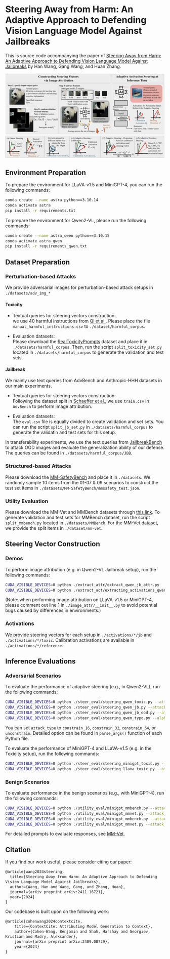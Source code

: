 # Steering Away from Harm: An Adaptive Approach to Defending Vision Language Model Against Jailbreaks

This is source code accompanying the paper of [Steering Away from Harm: An Adaptive Approach to Defending Vision Language Model Against Jailbreaks](https://arxiv.org/abs/2411.16721) by Han Wang, Gang Wang, and Huan Zhang.

![teaser](./assets/framework.jpg)
![adaptive](./assets/adaptive.jpg)

## Environment Preparation
To prepare the environment for LLaVA-v1.5 and MiniGPT-4, you can run the following commands:
```bash
conda create --name astra python==3.10.14
conda activate astra
pip install -r requirements.txt
```

To prepare the environment for Qwen2-VL, please run the following commands:
```bash
conda create --name astra_qwen python==3.10.15
conda activate astra_qwen
pip install -r requirements_qwen.txt
```

## Dataset Preparation

### Perturbation-based Attacks

We provide adversarial images for perturbation-based attack setups in `./datasets/adv_img_*`

#### Toxicity

+ Textual queries for steering vectors construction: \
we use 40 harmful instructions from [Qi et al.](https://github.com/Unispac/Visual-Adversarial-Examples-Jailbreak-Large-Language-Models/tree/main/harmful_corpus). Please place the file `manual_harmful_instructions.csv` to `./dataset/harmful_corpus`.

+ Evaluation datasets: \
Please download the [RealToxicityPrompts](https://huggingface.co/datasets/allenai/real-toxicity-prompts) dataset and place it in `./datasets/harmful_corpus`.
Then, run the script `split_toxicity_set.py` located in `./datasets/harmful_corpus` to generate the validation and test sets.

#### Jailbreak

We mainly use text queries from AdvBench and Anthropic-HHH datasets in our main experiments.

+ Textual queries for steering vectors construction: \
Following the dataset split in [Schaeffer et al.](https://github.com/RylanSchaeffer/AstraFellowship-When-Do-VLM-Image-Jailbreaks-Transfer/tree/main/prompts_and_targets), we use `train.csv` in `AdvBench` to perform image attribution.

+ Evaluation datasets: \
The `eval.csv` file is equally divided to create validation and set sets. You can run the script `split_jb_set.py` in `./datasets/harmful_corpus` to generate the validatin and test sets for this setup.

In transferability experiments, we use the text queries from [JailbreakBench](https://github.com/JailbreakBench/jailbreakbench) to attack OOD images and evaluate the generalization ability of our defense. The queries can be found in `./datasets/harmful_corpus/JBB`. 

### Structured-based Attacks

Please download the [MM-SafetyBench](https://github.com/isXinLiu/MM-SafetyBench) and place it in `./datasets`. We randomly sample 10 items from the 01-07 & 09 scenarios to construct the test set items in `./datasets/MM-SafetyBench/mmsafety_test.json`.

### Utility Evaluation

Please download the MM-Vet and MMBench datasets through [this link](https://github.com/haotian-liu/LLaVA/blob/main/docs/Evaluation.md). To generate validation and test sets for MMBench dataset, run the script `split_mmbench.py` located in `./datasets/MMBench`. For the MM-Vet dataset, we provide the split items in `./dataset/mm-vet`.

## Steering Vector Construction

### Demos

To perform image attribution (e.g. in Qwen2-VL Jailbreak setup), run the following commands:
```bash
CUDA_VISIBLE_DEVICES=0 python ./extract_attr/extract_qwen_jb_attr.py
CUDA_VISIBLE_DEVICES=0 python ./extract_act/extracting_activations_qwen_jb.py
```
(Note: when performing image attribution on LLaVA-v1.5 or MiniGPT-4, please comment out line 1 in `./image_attr/__init__.py` to avoid potential bugs caused by differences in environments.)

### Activations

We provide steering vectors for each setup in `./activations/*/jb` and  `./activations/*/toxic`. Calibration activations are available in `./activations/*/reference`.

## Inference Evaluations

### Adversarial Scenarios
To evaluate the performance of adaptive steering (e.g., in Qwen2-VL), run the following commands:
```bash
CUDA_VISIBLE_DEVICES=0 python ./steer_eval/steering_qwen_toxic.py --attack_type constrain_16 --alpha 7 --eval test --steer_layer 14
CUDA_VISIBLE_DEVICES=0 python ./steer_eval/steering_qwen_jb.py --attack_type constrain_16 --alpha 7 --eval test --steer_layer 14
CUDA_VISIBLE_DEVICES=0 python ./steer_eval/steering_qwen_jb_ood.py --attack_type constrain_16 --alpha 7 --eval test --steer_layer 14 --attack_algorithm apgd
CUDA_VISIBLE_DEVICES=0 python ./steer_eval/steering_qwen_typo.py --alpha 7 --eval test --steer_layer 14
```
You can set `attack_type` to `constrain_16`, `constrain_32`, `constrain_64`, or `unconstrain`. Detailed option can be found in `parse_args()` function of each Python file.

To evaluate the performance of MiniGPT-4 and LLaVA-v1.5 (e.g. in the Toxicity setup), run the following commands:
```bash
CUDA_VISIBLE_DEVICES=0 python ./steer_eval/steering_minigpt_toxic.py --attack_type constrain_16 --alpha 5 --eval test
CUDA_VISIBLE_DEVICES=0 python ./steer_eval/steering_llava_toxic.py --attack_type constrain_16 --alpha 10 --eval test
```

### Benign Scenarios

To evaluate performance in the benign scenarios (e.g., with MiniGPT-4), run the following commands:
```bash
CUDA_VISIBLE_DEVICES=0 python ./utility_eval/minigpt_mmbench.py --attack_type constrain_16 --alpha 7 --eval test --steer_vector jb
CUDA_VISIBLE_DEVICES=0 python ./utility_eval/minigpt_mmvet.py --attack_type constrain_16 --alpha 7 --eval test --steer_vector jb
CUDA_VISIBLE_DEVICES=0 python ./utility_eval/minigpt_mmbench.py --attack_type constrain_16 --alpha 5 --eval test --steer_vector toxic
CUDA_VISIBLE_DEVICES=0 python ./utility_eval/minigpt_mmvet.py --attack_type constrain_16 --alpha 5 --eval test --steer_vector toxic
```
For detailed prompts to evaluate responses, see [MM-Vet](https://github.com/yuweihao/MM-Vet).

## Citation

If you find our work useful, please consider citing our paper:
```
@article{wang2024steering,
  title={Steering Away from Harm: An Adaptive Approach to Defending Vision Language Model Against Jailbreaks},
  author={Wang, Han and Wang, Gang, and Zhang, Huan},
  journal={arXiv preprint arXiv:2411.16721},
  year={2024}
}
```

Our codebase is built upon on the following work:
```
@article{cohenwang2024contextcite,
    title={ContextCite: Attributing Model Generation to Context},
    author={Cohen-Wang, Benjamin and Shah, Harshay and Georgiev, Kristian and Madry, Aleksander},
    journal={arXiv preprint arXiv:2409.00729},
    year={2024}
}
```